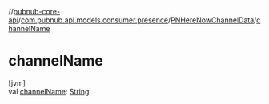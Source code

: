 //[pubnub-core-api](../../../index.md)/[com.pubnub.api.models.consumer.presence](../index.md)/[PNHereNowChannelData](index.md)/[channelName](channel-name.md)

# channelName

[jvm]\
val [channelName](channel-name.md): [String](https://kotlinlang.org/api/latest/jvm/stdlib/kotlin/-string/index.html)
